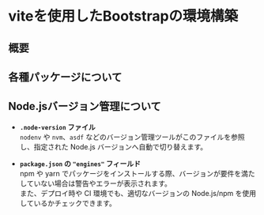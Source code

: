 # viteを使用したBootstrapの環境構築

## 概要

## 各種パッケージについて

## Node.jsバージョン管理について

- **`.node-version` ファイル**  
  `nodenv` や `nvm`、`asdf` などのバージョン管理ツールがこのファイルを参照し、指定された Node.js バージョンへ自動で切り替えます。

- **`package.json` の `"engines"` フィールド**  
  npm や yarn でパッケージをインストールする際、バージョンが要件を満たしていない場合は警告やエラーが表示されます。  
  また、デプロイ時や CI 環境でも、適切なバージョンの Node.js/npm を使用しているかチェックできます。
